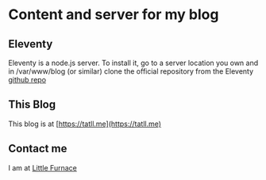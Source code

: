 # Content and server for my blog

## Eleventy

Eleventy is a node.js server. To install it, go to a server location you own and in /var/www/blog (or similar) clone the official repository from the Eleventy [github repo](https://github.com/11ty/eleventy-base-blog)

## This Blog

This blog is at [https://tatll.me](https://tatll.me)

## Contact me

I am at [Little Furnace](http://littlefurnace.com) 
